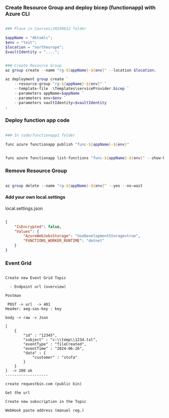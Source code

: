 ### Create Resource Group and deploy bicep (functionapp) with Azure CLI

```powershell

### Place in Courses\20240612 folder

$appName = "dktvmlc";
$env = "test";
$location = "northeurope";
$vaultIdentity = "....";


### Create Resource Group
az group create --name "rg-${appName}-${env}" --location $location;

az deployment group create `
    --resource-group "rg-${appName}-${env}" `
    --template-file .\Templates\serviceProvider.bicep `
    --parameters appName=$appName `
    --parameters env=$env `
    --parameters vaultIdentity=$vaultIdentity
;


```

### Deploy function app code

```powershell

### In code/functionapp1 folder

func azure functionapp publish "func-${appName}-${env}"


func azure functionapp list-functions "func-${appName}-${env}" --show-keys

```

### Remove Resource Group

```powershell

az group delete --name "rg-${appName}-${env}" --yes --no-wait

```


#### Add your own local.settings

local.settings.json

```json

{
    "IsEncrypted": false,
    "Values": {
        "AzureWebJobsStorage": "UseDevelopmentStorage=true",
        "FUNCTIONS_WORKER_RUNTIME": "dotnet"
    }
}

```

### Event Grid

```

Create new Event Grid Topic

  - Endpoint url (overview)

Postman   

 POST -> url  -> 401
Header: aeg-sas-key : key

body -> raw -> Json

[
    {
        "id" : "12345",
        "subject" : "c:\\temp\\1234.txt",
        "eventType" : "fileCreated",
        "eventTime" : "2024-06-26",
        "data" : {
            "customer" : "stofa"
        }
    }
]  -> 200 ok
-------------------

create requestbin.com (public bin)

Get the url 

Create new subscription in the Topic 

WebHook paste address (manuel reg.)





```